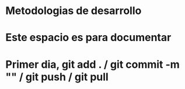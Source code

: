 # Metodologias de desarrollo
# Este espacio es para documentar
# Primer dia, git add . / git commit -m "" / git push / git pull
